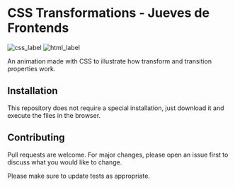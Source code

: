 # CSS Transformations - Jueves de Frontends

![css_label](https://img.shields.io/badge/styling-CSS-blue)
![html_label](https://img.shields.io/badge/-HTML-orange)

An animation made with CSS to illustrate how transform and transition properties work.

## Installation

This repository does not require a special installation, just download it and execute the files in the browser.

## Contributing

Pull requests are welcome. For major changes, please open an issue first to discuss what you would like to change.

Please make sure to update tests as appropriate.
